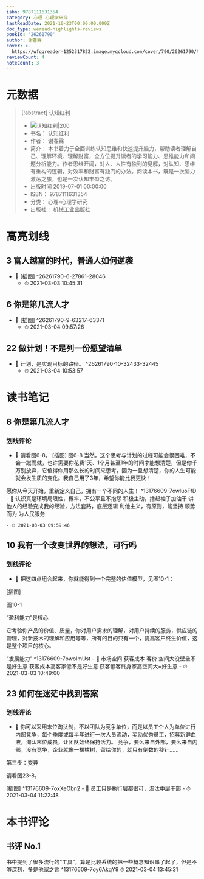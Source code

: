 ```yaml
---
isbn: 9787111631354
category: 心理-心理学研究
lastReadDate: 2021-10-23T00:00:00.000Z
doc_type: weread-highlights-reviews
bookId: '26261790'
author: 谢春霖
cover: >-
  https://wfqqreader-1252317822.image.myqcloud.com/cover/790/26261790/t7_26261790.jpg
reviewCount: 4
noteCount: 3
---
```

# 元数据
> [!abstract] 认知红利
> - ![ 认知红利|200](https://wfqqreader-1252317822.image.myqcloud.com/cover/790/26261790/t7_26261790.jpg)
> - 书名： 认知红利
> - 作者： 谢春霖
> - 简介： 本书着力于全面训练认知思维和快速提升脑力，帮助读者理解自己、理解环境、理解财富，全方位提升读者的学习能力、思维能力和问题分析能力。作者思维开阔，对人、人性有独到的见解，对认知、思维有重构的逻辑，对效率和财富有独门的办法。阅读本书，既是一次脑力激荡之旅，也是一次认知丰盈之访。
> - 出版时间 2019-07-01 00:00:00
> - ISBN： 9787111631354
> - 分类： 心理-心理学研究
> - 出版社： 机械工业出版社

# 高亮划线

## 3 富人越富的时代，普通人如何逆袭


- 📌 [插图] ^26261790-6-27861-28046
    - ⏱ 2021-03-03 10:45:31 
## 6 你是第几流人才


- 📌 [插图] ^26261790-9-63217-63371
    - ⏱ 2021-03-04 09:57:26 
## 22 做计划！不是列一份愿望清单


- 📌 计划，是实现目标的路径。 ^26261790-10-32433-32445
    - ⏱ 2021-03-04 10:53:57 
# 读书笔记

## 6 你是第几流人才

### 划线评论
- 📌 请看图6-8。
[插图]
图6-8
当然，这个思考与计划的过程可能会很困难，不会一蹴而就，也许需要你花费1天、1个月甚至1年的时间才能想清楚，但是你千万别放弃，它值得你用那么长的时间来思考，因为一旦想清楚，你的人生可能就会发生质的变化。我自己用了3年，希望你能比我更快！

愿你从今天开始，重新定义自己，拥有一个不同的人生！  ^13176609-7owluoFfD
    - 💭 认识真是环境局限性，概率，不公平且不抱怨
积极主动，撸起袖子加油干
讲他人的经验变成我的经验，方法套路，底层逻辑
利他主义，有原则，能坚持
顺势而为
为人民服务

    - ⏱ 2021-03-03 09:59:46
   
## 10 我有一个改变世界的想法，可行吗

### 划线评论
- 📌 把这四点组合起来，你就能得到一个完整的估值模型，见图10-1：

[插图]

图10-1

“盈利能力”是核心

它考验你产品的价值、质量，你对用户需求的理解，对用户持续的服务，供应链的管理，对新技术的理解和应用等等，所有的目的只有一个，提高客户终生价值，这是整个项目的核心。

“发展能力”  ^13176609-7owoImUst
    - 💭 市场空间  获客成本 客价 
空间大没壁垒不是好生意
获客成本高客家低不是好生意
获客低客终身家高空间大=好生意
    - ⏱ 2021-03-03 10:49:00
   
## 23 如何在迷茫中找到答案

### 划线评论
- 📌 你可以采用末位淘汰制，不以团队为竞争单位，而是以员工个人为单位进行内部竞争，每个季度或每半年进行一次人员流动，奖励优秀员工，招募新鲜血液，淘汰末位成员，让团队始终保持活力。
竞争，要么来自外部，要么来自内部，没有竞争，企业就像一棵枯树，留给你的，就只有倒数的秒针……

第三步：变异

请看图23-8。

[插图]  ^13176609-7oxXeObn2
    - 💭 员工只是执行层都很可，淘汰中层干部
    - ⏱ 2021-03-04 11:22:48
   
# 本书评论

## 书评 No.1 
书中提到了很多流行的“工具”，算是比较系统的把一些概念知识串了起了，但是不够深刻，多是他家之言 ^13176609-7oy6AkqY9
⏱ 2021-03-04 13:45:31
